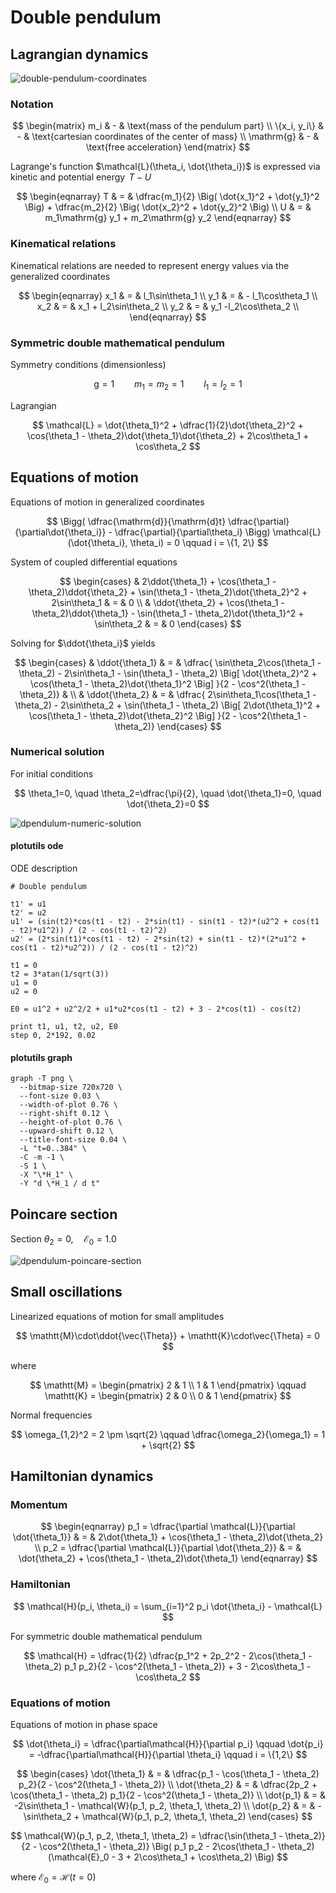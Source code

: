 # Double pendulum

## Lagrangian dynamics

![double-pendulum-coordinates](python/coordinates.jpg)

### Notation

$$
\begin{matrix}
m_i & - & \text{mass of the pendulum part} \\
\{x_i, y_i\} & - & \text{cartesian coordinates of the center of mass} \\
\mathrm{g} & - & \text{free acceleration}
\end{matrix}
$$

Lagrange's function $\mathcal{L}(\theta_i, \dot{\theta_i})$ is expressed via kinetic and potential energy $\,T - U$
 
$$
\begin{eqnarray}
T & = &
  \dfrac{m_1}{2} \Big( \dot{x_1}^2 + \dot{y_1}^2 \Big) +
  \dfrac{m_2}{2} \Big( \dot{x_2}^2 + \dot{y_2}^2 \Big) \\
U & = & m_1\mathrm{g} y_1 + m_2\mathrm{g} y_2
\end{eqnarray}
$$

### Kinematical relations

Kinematical relations are needed to represent energy values via the generalized coordinates

$$
\begin{eqnarray}
x_1 & = & l_1\sin\theta_1 \\
y_1 & = & - l_1\cos\theta_1 \\
x_2 & = & x_1 + l_2\sin\theta_2 \\
y_2 & = & y_1 -l_2\cos\theta_2 \\
\end{eqnarray}
$$

### Symmetric double mathematical pendulum

Symmetry conditions (dimensionless)

$$
\mathrm{g} = 1
\qquad
m_1 = m_2 = 1
\qquad
l_1 = l_2 = 1
$$

Lagrangian

$$
\mathcal{L} = \dot{\theta_1}^2 + \dfrac{1}{2}\dot{\theta_2}^2 + \cos(\theta_1 - \theta_2)\dot{\theta_1}\dot{\theta_2} + 2\cos\theta_1 + \cos\theta_2
$$

## Equations of motion

Equations of motion in generalized coordinates

$$
\Bigg(
  \dfrac{\mathrm{d}}{\mathrm{d}t} \dfrac{\partial}{\partial\dot{\theta_i}}  - \dfrac{\partial}{\partial\theta_i}
\Bigg)
\mathcal{L}(\dot{\theta_i}, \theta_i) = 0
\qquad
i = \{1, 2\}
$$

System of coupled differential equations

$$
\begin{cases}
& 
  2\ddot{\theta_1} +
  \cos(\theta_1 - \theta_2)\ddot{\theta_2} +
  \sin(\theta_1 - \theta_2)\dot{\theta_2}^2 +
  2\sin\theta_1 & = & 0
\\
& 
  \ddot{\theta_2} +
  \cos(\theta_1 - \theta_2)\ddot{\theta_1} -
  \sin(\theta_1 - \theta_2)\dot{\theta_1}^2 +
  \sin\theta_2 & = & 0
\end{cases}
$$

Solving for $\ddot{\theta_i}$ yields

$$
\begin{cases}
& \ddot{\theta_1} & = & \dfrac{
  \sin\theta_2\cos(\theta_1 - \theta_2) -
  2\sin\theta_1 -
  \sin(\theta_1 - \theta_2)
    \Big[ \dot{\theta_2}^2 + \cos(\theta_1 - \theta_2)\dot{\theta_1}^2 \Big]
}{2 - \cos^2(\theta_1 - \theta_2)} & \\
& \ddot{\theta_2} & = & \dfrac{
  2\sin\theta_1\cos(\theta_1 - \theta_2) -
  2\sin\theta_2 +
  \sin(\theta_1 - \theta_2)
    \Big[ 2\dot{\theta_1}^2 + \cos(\theta_1 - \theta_2)\dot{\theta_2}^2 \Big]
}{2 - \cos^2(\theta_1 - \theta_2)}
\end{cases}
$$

### Numerical solution

For initial conditions

$$
\theta_1=0, \quad \theta_2=\dfrac{\pi}{2}, \quad \dot{\theta_1}=0, \quad \dot{\theta_2}=0
$$

![dpendulum-numeric-solution](plotutils/orbit.png)

#### plotutils ode

ODE description

```
# Double pendulum

t1' = u1
t2' = u2
u1' = (sin(t2)*cos(t1 - t2) - 2*sin(t1) - sin(t1 - t2)*(u2^2 + cos(t1 - t2)*u1^2)) / (2 - cos(t1 - t2)^2)
u2' = (2*sin(t1)*cos(t1 - t2) - 2*sin(t2) + sin(t1 - t2)*(2*u1^2 + cos(t1 - t2)*u2^2)) / (2 - cos(t1 - t2)^2)

t1 = 0
t2 = 3*atan(1/sqrt(3))
u1 = 0
u2 = 0

E0 = u1^2 + u2^2/2 + u1*u2*cos(t1 - t2) + 3 - 2*cos(t1) - cos(t2)

print t1, u1, t2, u2, E0
step 0, 2*192, 0.02
```

#### plotutils graph

```shell
graph -T png \
  --bitmap-size 720x720 \
  --font-size 0.03 \
  --width-of-plot 0.76 \
  --right-shift 0.12 \
  --height-of-plot 0.76 \
  --upward-shift 0.12 \
  --title-font-size 0.04 \
  -L "t=0..384" \
  -C -m -1 \
  -S 1 \
  -X "\*H_1" \
  -Y "d \*H_1 / d t"
```

## Poincare section

Section $\theta_2 = 0, \quad \mathcal{E}_0 = 1.0$

![dpendulum-poincare-section](octave/u-section-100_sm.png)

## Small oscillations

Linearized equations of motion for small amplitudes

$$
\mathtt{M}\cdot\ddot{\vec{\Theta}} + \mathtt{K}\cdot\vec{\Theta} = 0
$$

where

$$
\mathtt{M} = 
\begin{pmatrix}
2 & 1 \\
1 & 1
\end{pmatrix}
\qquad
\mathtt{K} = 
\begin{pmatrix}
2 & 0 \\
0 & 1
\end{pmatrix}
$$

Normal frequencies

$$
\omega_{1,2}^2 = 2 \pm \sqrt{2}
\qquad
\dfrac{\omega_2}{\omega_1} = 1 + \sqrt{2}
$$

## Hamiltonian dynamics

### Momentum

$$
\begin{eqnarray}
p_1 = \dfrac{\partial \mathcal{L}}{\partial \dot{\theta_1}} & = & 
  2\dot{\theta_1} + \cos(\theta_1 - \theta_2)\dot{\theta_2} \\
p_2 = \dfrac{\partial \mathcal{L}}{\partial \dot{\theta_2}} & = &
  \dot{\theta_2} + \cos(\theta_1 - \theta_2)\dot{\theta_1}
\end{eqnarray}
$$

### Hamiltonian

$$
\mathcal{H}(p_i, \theta_i) = \sum_{i=1}^2 p_i \dot{\theta_i} - \mathcal{L}
$$

For symmetric double mathematical pendulum

$$
\mathcal{H} = \dfrac{1}{2} \dfrac{p_1^2 + 2p_2^2 - 2\cos(\theta_1 - \theta_2) p_1 p_2}{2 - \cos^2(\theta_1 - \theta_2)} + 3 - 2\cos\theta_1 - \cos\theta_2
$$

### Equations of motion

Equations of motion in phase space

$$
\dot{\theta_i} = \dfrac{\partial\mathcal{H}}{\partial p_i} \qquad
\dot{p_i} = -\dfrac{\partial\mathcal{H}}{\partial \theta_i} \qquad
i = \{1,2\}
$$

$$
\begin{cases}
\dot{\theta_1} & = & \dfrac{p_1 - \cos(\theta_1 - \theta_2) p_2}{2 - \cos^2(\theta_1 - \theta_2)} \\
\dot{\theta_2} & = & \dfrac{2p_2 + \cos(\theta_1 - \theta_2) p_1}{2 - \cos^2(\theta_1 - \theta_2)} \\
\dot{p_1} & = & -2\sin\theta_1 - \mathcal{W}(p_1, p_2, \theta_1, \theta_2) \\
\dot{p_2} & = & -\sin\theta_2 + \mathcal{W}(p_1, p_2, \theta_1, \theta_2)
\end{cases}
$$

$$
\mathcal{W}(p_1, p_2, \theta_1, \theta_2) = \dfrac{\sin(\theta_1 - \theta_2)}{2 - \cos^2(\theta_1 - \theta_2)}
\Big(
p_1 p_2 - 2\cos(\theta_1 - \theta_2)(\mathcal{E}_0 - 3 + 2\cos\theta_1 + \cos\theta_2)
\Big)
$$

where $\mathcal{E}_0 = \mathcal{H}(t = 0)$

